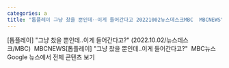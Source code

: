 ```yaml
---
categories: a
title: "톱플레이 그냥 찼을 뿐인데‥이게 들어간다고 20221002뉴스데스크MBC  MBCNEWS"
---
```

[톱플레이] "그냥 찼을 뿐인데‥이게 들어간다고?" (2022.10.02/뉴스데스크/MBC)&nbsp;&nbsp;MBCNEWS[톱플레이] "그냥 찼을 뿐인데‥이게 들어간다고?"&nbsp;&nbsp;MBC뉴스Google 뉴스에서 전체 콘텐츠 보기